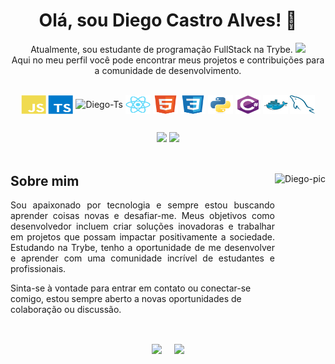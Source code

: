 <div align="center">
<h1>Olá, sou Diego Castro Alves! 👋</h1>

Atualmente, sou estudante de programação FullStack na Trybe. <a href="https://www.betrybe.com" target="_blank"><img src="https://t1.gstatic.com/faviconV2?client=SOCIAL&type=FAVICON&fallback_opts=TYPE,SIZE,URL&url=https://www.betrybe.com/&size=16"></a><br>Aqui no meu perfil você pode encontrar meus projetos e contribuições para a comunidade de desenvolvimento.

<div style="display: inline_block"><br>
  <img align="center" alt="Diego-Js" height="30" width="40" src="https://raw.githubusercontent.com/devicons/devicon/master/icons/javascript/javascript-plain.svg">
  <img align="center" alt="Diego-Ts" height="30" width="40" src="https://raw.githubusercontent.com/devicons/devicon/master/icons/typescript/typescript-plain.svg">
  <img align="center" alt="Diego-Ts" height="30" width="40" src="https://cdn.jsdelivr.net/gh/devicons/devicon@latest/icons/nextjs/nextjs-original.svg" />
  <img align="center" alt="Diego-React" height="30" width="40" src="https://raw.githubusercontent.com/devicons/devicon/master/icons/react/react-original.svg">
  <img align="center" alt="Diego-HTML" height="30" width="40" src="https://raw.githubusercontent.com/devicons/devicon/master/icons/html5/html5-original.svg">
  <img align="center" alt="Diego-CSS" height="30" width="40" src="https://raw.githubusercontent.com/devicons/devicon/master/icons/css3/css3-original.svg">
  <img align="center" alt="Diego-Python" height="30" width="40" src="https://raw.githubusercontent.com/devicons/devicon/master/icons/python/python-original.svg">
  <img align="center" alt="Diego-CSharp" height="30" width="40" src="https://raw.githubusercontent.com/devicons/devicon/master/icons/csharp/csharp-original.svg">
  <img align="center" alt="Diego-Docker" height="30" width="40" src="https://raw.githubusercontent.com/devicons/devicon/master/icons/docker/docker-original.svg">
  <img align="center" alt="Diego-MySql" height="30" width="40" src="https://raw.githubusercontent.com/devicons/devicon/master/icons/mysql/mysql-original.svg">

</div>

##

<div>
  <a href="https://www.linkedin.com/in/diego-castro-alves/" target="_blank"><img src="https://img.shields.io/badge/-LinkedIn-%230077B5?style=for-the-badge&logo=linkedin&logoColor=white" target="_blank"></a>
  <a href="https://www.instagram.com/diego.castroow/" target="_blank"><img src="https://img.shields.io/badge/-Instagram-%23E4405F?style=for-the-badge&logo=instagram&logoColor=white" target="_blank"></a>
   
</div>
</div>
<br>

<div>
<img align="right" alt="Diego-pic" height="200" src="https://cdn.discordapp.com/attachments/961693429480448070/1065779301993168967/githubImg.png">

## Sobre mim

<p align="justify">
Sou apaixonado por tecnologia e sempre estou buscando aprender coisas novas e desafiar-me. Meus objetivos como desenvolvedor incluem criar soluções inovadoras e trabalhar em projetos que possam impactar positivamente a sociedade. Estudando na Trybe, tenho a oportunidade de me desenvolver e aprender com uma comunidade incrível de estudantes e profissionais.

Sinta-se à vontade para entrar em contato ou conectar-se comigo, estou sempre aberto a novas oportunidades de colaboração ou discussão.

</p>
</div>

##

<br>

<div align="center">
  <picture>
    <source media="(prefers-color-scheme: dark)" height="160em" srcset="https://github-readme-stats.vercel.app/api?username=diegocastroalves&show_icons=true&include_all_commits=true&count_private=true&theme=react">
    <img height="160em" src="https://github-readme-stats.vercel.app/api?username=diegocastroalves&show_icons=true&include_all_commits=true&count_private=true&theme=swift">
  </picture>
  &nbsp;&nbsp;&nbsp;
  <picture>
    <source media="(prefers-color-scheme: dark)" align="left" height="160em" srcset="https://github-readme-stats.vercel.app/api/top-langs/?username=diegocastroalves&layout=compact&langs_count=7&theme=react">
    <img height="160em" src="https://github-readme-stats.vercel.app/api/top-langs/?username=diegocastroalves&layout=compact&langs_count=7&theme=swift">
  </picture>
</div>
